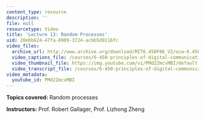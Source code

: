 ```yaml
---
content_type: resource
description: ''
file: null
resourcetype: Video
title: 'Lecture 13: Random Processes'
uid: 20ebb624-47fa-8909-3724-acbb5d9116fc
video_files:
  archive_url: http://www.archive.org/download/MIT6.450F06_V2/ocw-6.450-f06-2003-10-27_300k.mp4
  video_captions_file: /courses/6-450-principles-of-digital-communications-i-fall-2006/7a2e58a3def25a1fa4df75a2be1a8250_PMd2ZmcvMBI.vtt
  video_thumbnail_file: https://img.youtube.com/vi/PMd2ZmcvMBI/default.jpg
  video_transcript_file: /courses/6-450-principles-of-digital-communications-i-fall-2006/58fb68f6f782860816569da029ae807d_PMd2ZmcvMBI.pdf
video_metadata:
  youtube_id: PMd2ZmcvMBI
---
```


**Topics covered:** Random processes

**Instructors:** Prof. Robert Gallager, Prof. Lizhong Zheng